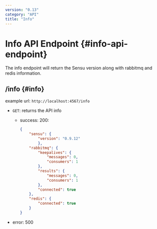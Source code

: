 ```yaml
---
version: "0.13"
category: "API"
title: "Info"
---
```


# Info API Endpoint {#info-api-endpoint}

The info endpoint will return the Sensu version along with rabbitmq and redis information.

## /info {#info}

example url: `http://localhost:4567/info`

* `GET`: returns the API info

    - success: 200:

      ~~~ json
      {
          "sensu": {
              "version": "0.9.12"
              },
          "rabbitmq": {
              "keepalives": {
                  "messages": 0,
                  "consumers": 1
              },
              "results": {
                  "messages": 0,
                  "consumers": 1
              },
              "connected": true
          },
          "redis": {
              "connected": true
          }
      }
      ~~~

- error: 500
